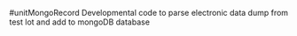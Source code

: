#unitMongoRecord
Developmental code to parse electronic data dump from test lot and add to mongoDB database
